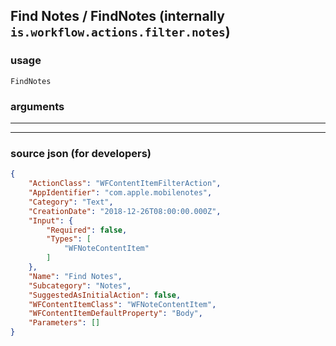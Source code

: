 
## Find Notes / FindNotes (internally `is.workflow.actions.filter.notes`)



### usage
```
FindNotes 
```

### arguments

---



---

### source json (for developers)

```json
{
	"ActionClass": "WFContentItemFilterAction",
	"AppIdentifier": "com.apple.mobilenotes",
	"Category": "Text",
	"CreationDate": "2018-12-26T08:00:00.000Z",
	"Input": {
		"Required": false,
		"Types": [
			"WFNoteContentItem"
		]
	},
	"Name": "Find Notes",
	"Subcategory": "Notes",
	"SuggestedAsInitialAction": false,
	"WFContentItemClass": "WFNoteContentItem",
	"WFContentItemDefaultProperty": "Body",
	"Parameters": []
}
```
